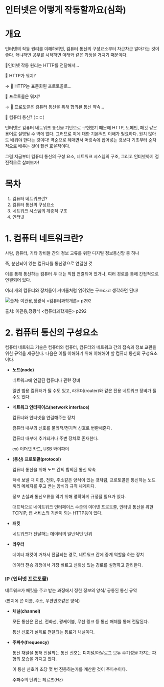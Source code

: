 # 인터넷은 어떻게 작동할까요(심화)

# 개요

인터넷의 작동 원리를 이해하려면, 컴퓨터 통신의 구성요소부터 차근차근 알아가는 것이 좋다.  왜냐하면 공부를 시작하면 아래와 같은 과정을 거치기 때문이다.

📄인터넷 작동 원리는 HTTP를 전달해서...

👶 HTTP가 뭐지?

→ 📄 HTTP는 표준화된 프로토콜로...

👶 프로토콜은 뭐지?

→  📄 프로토콜은 컴퓨터 통신을 위해 합의된 통신 약속...

👶 컴퓨터 통신? (ㄷㄷ)

인터넷은 컴퓨터 네트워크 통신을 기반으로 구현했기 때문에 HTTP, 도메인, 패킷 같은 용어로 설명될 수 밖에 없다. 그러므로 이에 대한 기본적인 이해가 필요하다. 원치 않아도 배워야 한다는 것이다! 역순으로 헤매면서 머릿속에 집어넣는 것보다 기초부터 순차적으로 배우는 것이 훨씬 효율적이다.

그럼 지금부터 컴퓨터 통신의 구성 요소, 네트워크 시스템의 구조, 그리고 인터넷까지 점진적으로 살펴보자! 

# 목차

1. 컴퓨터 네트워크란?
2. 컴퓨터 통신의 구성요소
3. 네트워크 시스템의 계층적 구조
4. 인터넷

# 1. 컴퓨터 네트워크란?

사람, 컴퓨터, 기타 장비들 간의 정보 교류를 위한 디지털 정보통신망 중 하나

즉, 분산되어 있는 컴퓨터를 통신망으로 연결한 것

이를 통해 통신하는 컴퓨터 두 대는 직접 연결되어 있거나, 여러 경로를 통해 간접적으로 연결되어 있다.

여러 개의 컴퓨터와 장치들이 거미줄처럼 얽혀있는 구조라고 생각하면 된다!

![출처: 이관용,정광식 <컴퓨터과학개론> p292](%E1%84%8B%E1%85%B5%E1%86%AB%E1%84%90%E1%85%A5%E1%84%82%E1%85%A6%E1%86%BA%E1%84%8B%E1%85%B3%20d7a37/Untitled.png)

출처: 이관용,정광식 <컴퓨터과학개론> p292

# 2. 컴퓨터 통신의 구성요소

컴퓨터 네트워크 기술은 컴퓨터와 컴퓨터, 컴퓨터와 네트워크 간의 접속과 정보 교환을 위한 규약을 제공한다. 다음은 이를 이해하기 위해 이해해야 할 컴퓨터 통신의 구성요소이다.

- **노드(node)**
    
    네트워크에 연결된 컴퓨터나 관련 장비
    
    일반 범용 컴퓨터가 될 수도 있고, 라우더(router)와 같은 전용 네트워크 장비가 될 수도 있다.
    
- **네트워크 인터페이스(network interface)**
    
    컴퓨터와 인터넷을 연결해주는 장치
    
    컴퓨터 내부의 신호를 물리적/전기적 신호로 변환해준다.
    
    컴퓨터 내부에 추가되거나 주변 장치로 존재한다.
    
    ex) 이더넷 카드, USB 와이파이
    
- **(통신) 프로토콜(protocol)**
    
    컴퓨터 통신을 위해 노드 간의 합의된 통신 약속
    
    택배 보낼 때 이름, 전화, 주소같은 양식이 있는 것처럼, 프로토콜은 통신하는 노드끼리 메세지를 주고 받는 양식과 규칙 체계이다.
    
    정보 손실과 통신오류를 막기 위해 명확하게 규정될 필요가 있다.
    
    대표적으로 네이트워크 인터페이스 수준의 이더넷 프로토콜, 인터넷 통신을 위한 TCP/IP, 웹 서비스의 기반이 되는 HTTP등이 있다. 
    
- **패킷**
    
    네트워크가 전달하는 데이터의 일반적인 단위
    
- **라우터**
    
    데이터 패킷이 거쳐서 전달되는 경로, 네트워크 간에 중계 역할을 하는 장치
    
    데이터 전송 과정에서 가장 빠르고 신뢰성 있는 경로를 설정하고 관리한다.
    

### IP (인터넷 프로토콜)

네트워크가 패킷을 주고 받는 과정에서 정한 정보의 양식/ 공통된 통신 규약

(편지에 쓴 이름, 주소, 우편번호같은 양식)

- **채널(channel)**
    
    모든 통신은 전선, 전화선, 광케이블, 무선 링크 등 통신 매체를 통해 전달된다.
    
    통신 신호가 실제로 전달되는 통로가 채널이다.
    
- **주파수(frequency)**
    
    통신 채널을 통해 전달되는 통신 신호는 디지털/아날로그 모두 주기성을 가지는 파형의 모습을 가지고 있다. 
    
    이 통신 신호가 초당 몇 번 진동하는가를 계산한 것이 주파수이다.
    
    주파수의 단위는 헤르츠(Hz)
